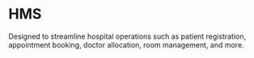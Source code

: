 # HMS
Designed to streamline hospital operations such as patient registration, appointment booking, doctor allocation, room management, and more.

